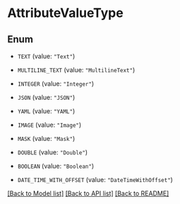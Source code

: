 # AttributeValueType

## Enum


* `TEXT` (value: `"Text"`)

* `MULTILINE_TEXT` (value: `"MultilineText"`)

* `INTEGER` (value: `"Integer"`)

* `JSON` (value: `"JSON"`)

* `YAML` (value: `"YAML"`)

* `IMAGE` (value: `"Image"`)

* `MASK` (value: `"Mask"`)

* `DOUBLE` (value: `"Double"`)

* `BOOLEAN` (value: `"Boolean"`)

* `DATE_TIME_WITH_OFFSET` (value: `"DateTimeWithOffset"`)


[[Back to Model list]](../README.md#documentation-for-models) [[Back to API list]](../README.md#documentation-for-api-endpoints) [[Back to README]](../README.md)



